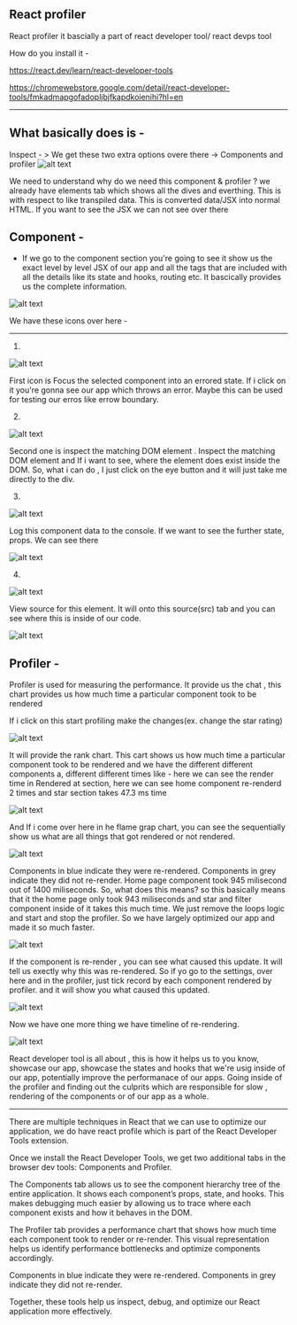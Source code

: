 React profiler
---------------

React profiler it bascially a part of react developer tool/ react devps tool

How do you install it - 

https://react.dev/learn/react-developer-tools

https://chromewebstore.google.com/detail/react-developer-tools/fmkadmapgofadopljbjfkapdkoienihi?hl=en

----------------------------------------------------------------------------------------------------------

What basically does is - 
---------------------------
Inspect - > We get these two extra options overe there -> Components and profiler
![alt text](image.png)

We need to understand why do we need this component & profiler ?
we already have elements tab which shows all the dives and everthing. This is with respect to like transpiled data. This is converted data/JSX into normal HTML. If you want to see the JSX we can not see over there

Component -
------------

* If we go to the component section you're going to see it show us the exact level by level JSX of our app and all the tags that are included with all the details like its state and hooks, routing etc. It bascically provides us the complete information.

![alt text](image-1.png)

We have these icons over here - 

-------------------------------

1. 
![alt text](image-2.png)

First icon is Focus the selected component into an errored state. If i click on it you're gonna see our app which throws an error. Maybe this can be used for testing our erros like errow boundary.

2.
![alt text](image-3.png)

Second one is inspect the matching DOM element . Inspect the matching DOM element and If i want to see, where the element does exist inside the DOM. So, what i can do , I just click on the eye button and it will just take me directly to the div. 

3.
![alt text](image-4.png)

Log this component data to the console. If we want to see the further state, props. We can see there

![alt text](image-5.png)

4.
![alt text](image-6.png)

View source for this element. It will onto this source(src) tab and you can see where this is inside of our code.

![alt text](image-7.png)


Profiler -
-----------

Profiler is used for measuring the performance. It provide us the chat , this chart provides us how much time a particular component took to be rendered

If i click on this start profiling make the changes(ex. change the star rating)

![alt text](image-8.png)

It will provide the rank chart. This cart shows us how much time a particular component took to be rendered and we have the different different components a, different different times like - here we can see the render time in Rendered at section, here we can see home component re-renderd 2 times and star section takes 47.3 ms time

![alt text](image-10.png)

 And If i come over here in he flame grap chart, you can see the sequentially show us what are all things that got rendered or not rendered.

 ![alt text](image-11.png)

Components in blue indicate they were re-rendered.
Components in grey indicate they did not re-render.
Home page component took 945 milisecond out of 1400 miliseconds. So, what does this means? so this basically means that it the home page only took 943 miliseconds and star and filter component inside of it takes this much time.
We just remove the loops logic and start and stop the profiler. So we have largely optimized our app and made it so much faster.

![alt text](image-12.png)

If the component is re-render , you can see what caused this update. It will tell us exectly why this was re-rendered. 
So if yo go to the settings, over here and in the profiler, just tick record by each component rendered by profiler. and it will show you what caused this updated.

![alt text](image-13.png)

Now we have one more thing we have timeline of re-rendering. 

![alt text](image-14.png)

React developer tool is all about , this is how it helps us to you know, showcase our app, showcase the states and hooks that we're usig inside of our app, potentially improve the performanace of our apps. Going inside of the profiler and finding out the culprits which are responsible for slow , rendering of the components or of our app as a whole.

-------------------------------------------------------------------------------------------------------

There are multiple techniques in React that we can use to optimize our application, we do have react profile  which is part of the React Developer Tools extension.

Once we install the React Developer Tools, we get two additional tabs in the browser dev tools: Components and Profiler.

The Components tab allows us to see the component hierarchy tree of the entire application. It shows each component’s props, state, and hooks. This makes debugging much easier by allowing us to trace where each component exists and how it behaves in the DOM.

The Profiler tab provides a performance chart that shows how much time each component took to render or re-render. This visual representation helps us identify performance bottlenecks and optimize components accordingly.

Components in blue indicate they were re-rendered.
Components in grey indicate they did not re-render.

Together, these tools help us inspect, debug, and optimize our React application more effectively.

